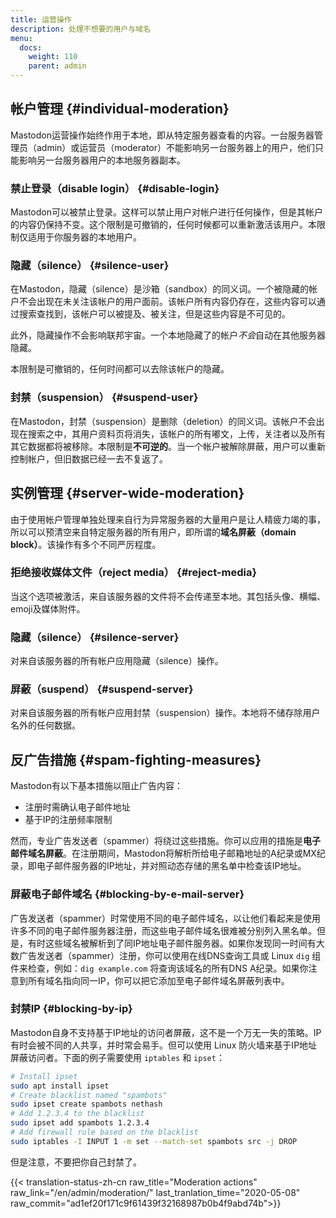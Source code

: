 ```yaml
---
title: 运营操作
description: 处理不想要的用户与域名
menu:
  docs:
    weight: 110
    parent: admin
---
```


## 帐户管理 {#individual-moderation}

Mastodon运营操作始终作用于本地，即从特定服务器查看的内容。一台服务器管理员（admin）或运营员（moderator）不能影响另一台服务器上的用户，他们只能影响另一台服务器用户的本地服务器副本。

### 禁止登录（disable login） {#disable-login}

Mastodon可以被禁止登录。这样可以禁止用户对帐户进行任何操作，但是其帐户的内容仍保持不变。这个限制是可撤销的，任何时候都可以重新激活该用户。本限制仅适用于你服务器的本地用户。

### 隐藏（silence） {#silence-user}

在Mastodon，隐藏（silence）是沙箱（sandbox）的同义词。一个被隐藏的帐户不会出现在未关注该帐户的用户面前。该帐户所有内容仍存在，这些内容可以通过搜索查找到，该帐户可以被提及、被关注，但是这些内容是不可见的。

此外，隐藏操作不会影响联邦宇宙。一个本地隐藏了的帐户*不会*自动在其他服务器隐藏。

本限制是可撤销的，任何时间都可以去除该帐户的隐藏。

### 封禁（suspension） {#suspend-user}

在Mastodon，封禁（suspension）是删除（deletion）的同义词。该帐户不会出现在搜索之中，其用户资料页将消失，该帐户的所有嘟文，上传，关注者以及所有其它数据都将被移除。本限制是**不可逆的**。当一个帐户被解除屏蔽，用户可以重新控制帐户，但旧数据已经一去不复返了。

## 实例管理 {#server-wide-moderation}

由于使用帐户管理单独处理来自行为异常服务器的大量用户是让人精疲力竭的事，所以可以预清空来自特定服务器的所有用户，即所谓的**域名屏蔽（domain block）**。该操作有多个不同严厉程度。

### 拒绝接收媒体文件（reject media） {#reject-media}

当这个选项被激活，来自该服务器的文件将不会传递至本地。其包括头像、横幅、emoji及媒体附件。

### 隐藏（silence） {#silence-server}

对来自该服务器的所有帐户应用隐藏（silence）操作。

### 屏蔽（suspend） {#suspend-server}

对来自该服务器的所有帐户应用封禁（suspension）操作。本地将不储存除用户名外的任何数据。

## 反广告措施 {#spam-fighting-measures}

Mastodon有以下基本措施以阻止广告内容：

* 注册时需确认电子邮件地址
* 基于IP的注册频率限制

然而，专业广告发送者（spammer）将绕过这些措施。你可以应用的措施是**电子邮件域名屏蔽**。在注册期间，Mastodon将解析所给电子邮箱地址的A纪录或MX纪录，即电子邮件服务器的IP地址，并对照动态存储的黑名单中检查该IP地址。

### 屏蔽电子邮件域名 {#blocking-by-e-mail-server}

广告发送者（spammer）时常使用不同的电子邮件域名，以让他们看起来是使用许多不同的电子邮件服务器注册，而这些电子邮件域名很难被分别列入黑名单。但是，有时这些域名被解析到了同IP地址电子邮件服务器。如果你发现同一时间有大数广告发送者（spammer）注册，你可以使用在线DNS查询工具或 Linux `dig` 组件来检查，例如：`dig example.com` 将查询该域名的所有DNS A纪录。如果你注意到所有域名指向同一IP，你可以把它添加至电子邮件域名屏蔽列表中。

### 封禁IP {#blocking-by-ip}

Mastodon自身不支持基于IP地址的访问者屏蔽，这不是一个万无一失的策略。IP有时会被不同的人共享，并时常会易手。但可以使用 Linux 防火墙来基于IP地址屏蔽访问者。下面的例子需要使用 `iptables` 和 `ipset`：

```bash
# Install ipset
sudo apt install ipset
# Create blacklist named "spambots"
sudo ipset create spambots nethash
# Add 1.2.3.4 to the blacklist
sudo ipset add spambots 1.2.3.4
# Add firewall rule based on the blacklist
sudo iptables -I INPUT 1 -m set --match-set spambots src -j DROP
```

但是注意，不要把你自己封禁了。

{{< translation-status-zh-cn raw_title="Moderation actions" raw_link="/en/admin/moderation/" last_tranlation_time="2020-05-08" raw_commit="ad1ef20f171c9f61439f32168987b0b4f9abd74b">}}

